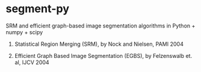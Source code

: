 # segment-py
SRM and efficient graph-based image segmentation algorithms in Python + numpy + scipy

1. Statistical Region Merging (SRM), by Nock and Nielsen, PAMI 2004

2. Efficient Graph Based Image Segmentation (EGBS), by Felzenswalb et. al, IJCV 2004
